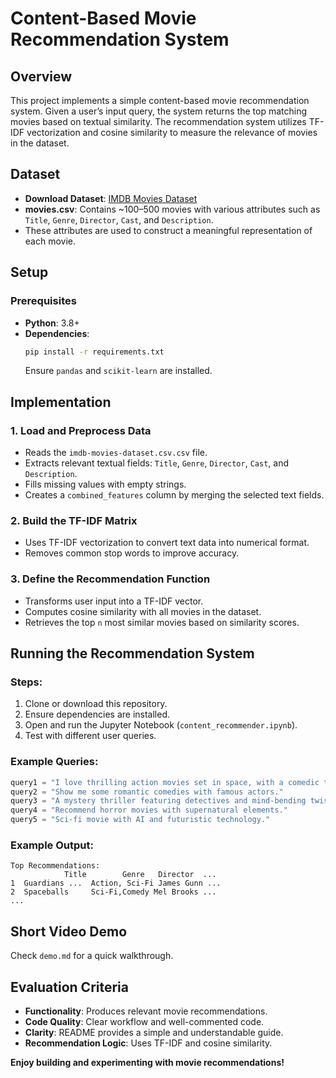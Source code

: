 # Content-Based Movie Recommendation System

## Overview
This project implements a simple content-based movie recommendation system. Given a user’s input query, the system returns the top matching movies based on textual similarity. The recommendation system utilizes TF-IDF vectorization and cosine similarity to measure the relevance of movies in the dataset.

## Dataset
- **Download Dataset**: [IMDB Movies Dataset](https://www.kaggle.com/datasets/amanbarthwal/imdb-movies-data)
- **movies.csv**: Contains ~100–500 movies with various attributes such as `Title`, `Genre`, `Director`, `Cast`, and `Description`.
- These attributes are used to construct a meaningful representation of each movie.

## Setup
### Prerequisites
- **Python**: 3.8+
- **Dependencies**:
  ```bash
  pip install -r requirements.txt
  ```
  Ensure `pandas` and `scikit-learn` are installed.

## Implementation
### 1. Load and Preprocess Data
- Reads the `imdb-movies-dataset.csv.csv` file.
- Extracts relevant textual fields: `Title`, `Genre`, `Director`, `Cast`, and `Description`.
- Fills missing values with empty strings.
- Creates a `combined_features` column by merging the selected text fields.

### 2. Build the TF-IDF Matrix
- Uses TF-IDF vectorization to convert text data into numerical format.
- Removes common stop words to improve accuracy.

### 3. Define the Recommendation Function
- Transforms user input into a TF-IDF vector.
- Computes cosine similarity with all movies in the dataset.
- Retrieves the top `n` most similar movies based on similarity scores.

## Running the Recommendation System
### Steps:
1. Clone or download this repository.
2. Ensure dependencies are installed.
3. Open and run the Jupyter Notebook (`content_recommender.ipynb`).
4. Test with different user queries.

### Example Queries:
```python
query1 = "I love thrilling action movies set in space, with a comedic twist."
query2 = "Show me some romantic comedies with famous actors."
query3 = "A mystery thriller featuring detectives and mind-bending twists."
query4 = "Recommend horror movies with supernatural elements."
query5 = "Sci-fi movie with AI and futuristic technology."
```

### Example Output:
```
Top Recommendations:
            Title        Genre   Director  ...
1  Guardians ...  Action, Sci-Fi James Gunn ...
2  Spaceballs     Sci-Fi,Comedy Mel Brooks ...
...
```

## Short Video Demo
Check `demo.md` for a quick walkthrough.

## Evaluation Criteria
- **Functionality**: Produces relevant movie recommendations.
- **Code Quality**: Clear workflow and well-commented code.
- **Clarity**: README provides a simple and understandable guide.
- **Recommendation Logic**: Uses TF-IDF and cosine similarity.

**Enjoy building and experimenting with movie recommendations!**
